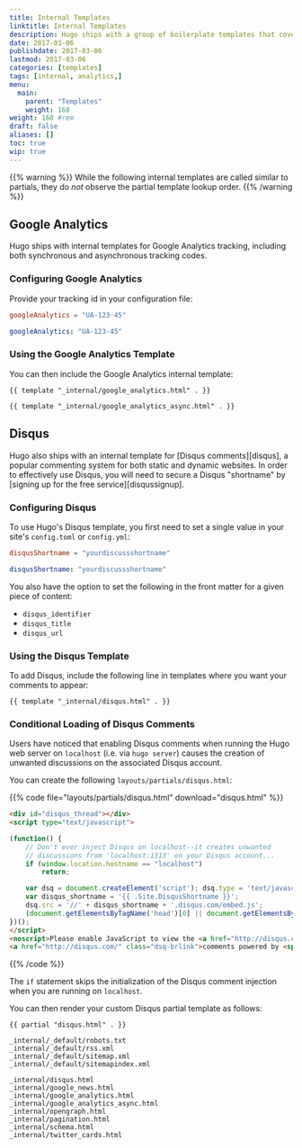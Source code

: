 ```yaml
---
title: Internal Templates
linktitle: Internal Templates
description: Hugo ships with a group of boilerplate templates that cover the most common use cases for static websites.
date: 2017-03-06
publishdate: 2017-03-06
lastmod: 2017-03-06
categories: [templates]
tags: [internal, analytics,]
menu:
  main:
    parent: "Templates"
    weight: 168
weight: 168	#rem
draft: false
aliases: []
toc: true
wip: true
---
```

<!-- reference: https://discuss.gohugo.io/t/lookup-order-for-partials/5705/6 -->

{{% warning %}}
While the following internal templates are called similar to partials, they do *not* observe the partial template lookup order.
{{% /warning %}}

## Google Analytics

Hugo ships with internal templates for Google Analytics tracking, including both synchronous and asynchronous tracking codes.

### Configuring Google Analytics

Provide your tracking id in your configuration file:

```toml
googleAnalytics = "UA-123-45"
```

```yml
googleAnalytics: "UA-123-45"
```

### Using the Google Analytics Template

You can then include the Google Analytics internal template:

```golang
{{ template "_internal/google_analytics.html" . }}
```


```golang
{{ template "_internal/google_analytics_async.html" . }}
```

## Disqus

Hugo also ships with an internal template for [Disqus comments][disqus], a popular commenting system for both static and dynamic websites. In order to effectively use Disqus, you will need to secure a Disqus "shortname" by [signing up for the free service][disqussignup].

### Configuring Disqus

To use Hugo's Disqus template, you first need to set a single value in your site's `config.toml` or `config.yml`:

```toml
disqusShortname = "yourdiscussshortname"
```

```yaml
disqusShortname: "yourdiscussshortname"
```

You also have the option to set the following in the front matter for a given piece of content:

* `disqus_identifier`
* `disqus_title`
* `disqus_url`

### Using the Disqus Template

To add Disqus, include the following line in templates where you want your comments to appear:

```golang
{{ template "_internal/disqus.html" . }}
```

### Conditional Loading of Disqus Comments

Users have noticed that enabling Disqus comments when running the Hugo web server on `localhost` (i.e. via `hugo server`) causes the creation of unwanted discussions on the associated Disqus account.

You can create the following `layouts/partials/disqus.html`:

{{% code file="layouts/partials/disqus.html" download="disqus.html" %}}
```html
<div id="disqus_thread"></div>
<script type="text/javascript">

(function() {
    // Don't ever inject Disqus on localhost--it creates unwanted
    // discussions from 'localhost:1313' on your Disqus account...
    if (window.location.hostname == "localhost")
        return;

    var dsq = document.createElement('script'); dsq.type = 'text/javascript'; dsq.async = true;
    var disqus_shortname = '{{ .Site.DisqusShortname }}';
    dsq.src = '//' + disqus_shortname + '.disqus.com/embed.js';
    (document.getElementsByTagName('head')[0] || document.getElementsByTagName('body')[0]).appendChild(dsq);
})();
</script>
<noscript>Please enable JavaScript to view the <a href="http://disqus.com/?ref_noscript">comments powered by Disqus.</a></noscript>
<a href="http://disqus.com/" class="dsq-brlink">comments powered by <span class="logo-disqus">Disqus</span></a>
```
{{% /code %}}

The `if` statement skips the initialization of the Disqus comment injection when you are running on `localhost`.

You can then render your custom Disqus partial template as follows:

```golang
{{ partial "disqus.html" . }}
```

```
_internal/_default/robots.txt
_internal/_default/rss.xml
_internal/_default/sitemap.xml
_internal/_default/sitemapindex.xml

_internal/disqus.html
_internal/google_news.html
_internal/google_analytics.html
_internal/google_analytics_async.html
_internal/opengraph.html
_internal/pagination.html
_internal/schema.html
_internal/twitter_cards.html
```
